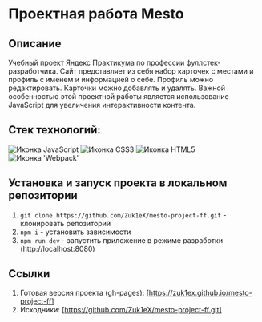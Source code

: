 # Проектная работа Mesto

## Описание

Учебный проект Яндекс Практикума по профессии фуллстек-разработчика. Сайт представляет из себя набор карточек с местами и профиль с именем и информацией о себе. Профиль можно редактировать. Карточки можно добавлять и удалять. Важной особенностью этой проектной работы является использование JavaScript для увеличения интерактивности контента.

## Стек технологий:

<span>
<img src="https://img.shields.io/badge/JavaScript-323330?style=for-the-badge&logo=javascript&logoColor=F7DF1E" alt="Иконка JavaScript">
<img src="https://img.shields.io/badge/CSS3-1572B6?style=for-the-badge&logo=css3&logoColor=white" alt="Иконка CSS3">
<img src="https://img.shields.io/badge/HTML5-E34F26?style=for-the-badge&logo=html5&logoColor=white" alt="Иконка HTML5">
<img src="https://img.shields.io/badge/Webpack-8DD6F9?style=for-the-badge&logo=Webpack&logoColor=white" alt="Иконка 'Webpack'">
</span>

## Установка и запуск проекта в локальном репозитории

1. `git clone https://github.com/Zuk1eX/mesto-project-ff.git` - клонировать репозиторий
2. `npm i` - установить зависимости
3. `npm run dev` - запустить приложение в режиме разработки (http://localhost:8080)

## Ссылки

1. Готовая версия проекта (gh-pages):
   [https://zuk1ex.github.io/mesto-project-ff]
2. Исходники:
   [https://github.com/Zuk1eX/mesto-project-ff.git]

